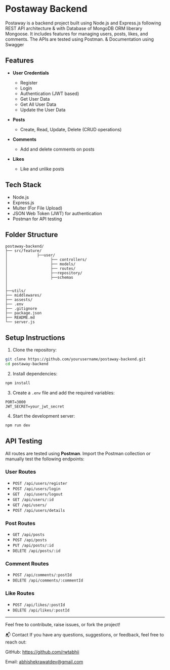 # Postaway Backend

Postaway is a backend project built using Node.js and Express.js following REST API architecture & with Database of MongoDB ORM liberary Mongoose. It includes features for managing users, posts, likes, and comments. The APIs are tested using Postman. & Documentation using Swagger

## Features

- **User Credentials**
  - Register
  - Login
  - Authentication (JWT based)
  - Get User Data
  - Get All User Data
  - Update the User Data 

- **Posts**
  - Create, Read, Update, Delete (CRUD operations)

- **Comments**
  - Add and delete comments on posts

- **Likes**
  - Like and unlike posts

## Tech Stack

- Node.js
- Express.js
- Multer (For File Upload)
- JSON Web Token (JWT) for authentication
- Postman for API testing

## Folder Structure
```
postaway-backend/
├── src/feature/
│             ├──user/               
│                   ├── controllers/ 
│                   ├── models/
│                   ├── routes/
│                   ├──repository/
│                   ├──schemas            
│        
│  
├──utils/
├── middlewares/
├── assests/            
├── .env
├── .gitignore
├── package.json
├── README.md
└── server.js
```

## Setup Instructions

1. Clone the repository:
```bash
git clone https://github.com/yourusername/postaway-backend.git
cd postaway-backend
```

2. Install dependencies:
```bash
npm install
```

3. Create a `.env` file and add the required variables:
```
PORT=3000
JWT_SECRET=your_jwt_secret
```

4. Start the development server:
```bash
npm run dev
```

## API Testing

All routes are tested using **Postman**. Import the Postman collection or manually test the following endpoints:

### User Routes
- `POST /api/users/register`
- `POST /api/users/login`
- `GET  /api/users/logout`
- `GET /api/users/:id`    
- `GET /api/users/`
- `POST /api/users/details` 

### Post Routes
- `GET /api/posts`
- `POST /api/posts`
- `PUT /api/posts/:id`
- `DELETE /api/posts/:id`

### Comment Routes
- `POST /api/comments/:postId`
- `DELETE /api/comments/:commentId`

### Like Routes
- `POST /api/likes/:postId`
- `DELETE /api/likes/:postId`

---

Feel free to contribute, raise issues, or fork the project!

📬 Contact
If you have any questions, suggestions, or feedback, feel free to reach out:

GitHub: https://github.com/rwtabhii

Email: abhishekrawatdev@gmail.com

